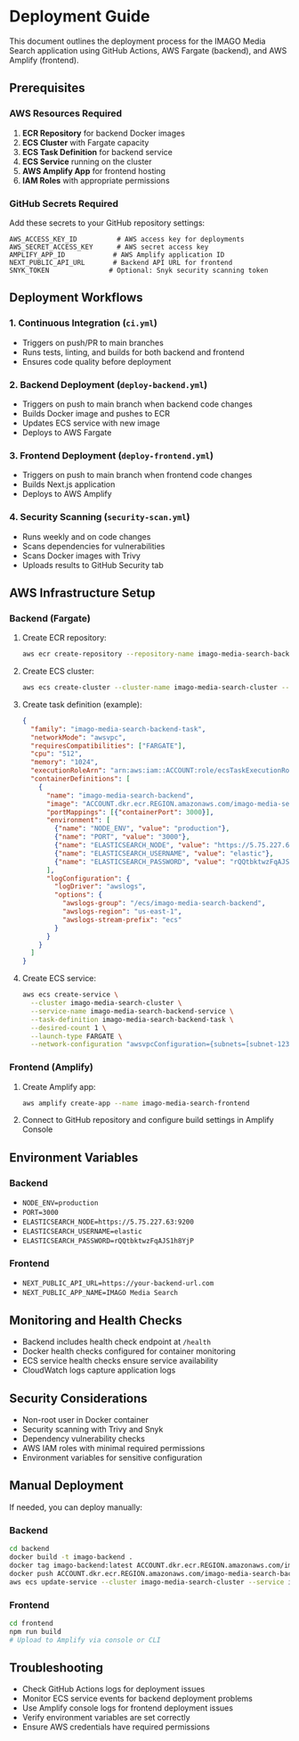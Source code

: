 # Deployment Guide

This document outlines the deployment process for the IMAGO Media Search application using GitHub Actions, AWS Fargate (backend), and AWS Amplify (frontend).

## Prerequisites

### AWS Resources Required

1. **ECR Repository** for backend Docker images
2. **ECS Cluster** with Fargate capacity
3. **ECS Task Definition** for backend service
4. **ECS Service** running on the cluster
5. **AWS Amplify App** for frontend hosting
6. **IAM Roles** with appropriate permissions

### GitHub Secrets Required

Add these secrets to your GitHub repository settings:

```
AWS_ACCESS_KEY_ID          # AWS access key for deployments
AWS_SECRET_ACCESS_KEY      # AWS secret access key
AMPLIFY_APP_ID            # AWS Amplify application ID
NEXT_PUBLIC_API_URL       # Backend API URL for frontend
SNYK_TOKEN               # Optional: Snyk security scanning token
```

## Deployment Workflows

### 1. Continuous Integration (`ci.yml`)
- Triggers on push/PR to main branches
- Runs tests, linting, and builds for both backend and frontend
- Ensures code quality before deployment

### 2. Backend Deployment (`deploy-backend.yml`)
- Triggers on push to main branch when backend code changes
- Builds Docker image and pushes to ECR
- Updates ECS service with new image
- Deploys to AWS Fargate

### 3. Frontend Deployment (`deploy-frontend.yml`)
- Triggers on push to main branch when frontend code changes
- Builds Next.js application
- Deploys to AWS Amplify

### 4. Security Scanning (`security-scan.yml`)
- Runs weekly and on code changes
- Scans dependencies for vulnerabilities
- Scans Docker images with Trivy
- Uploads results to GitHub Security tab

## AWS Infrastructure Setup

### Backend (Fargate)

1. Create ECR repository:
   ```bash
   aws ecr create-repository --repository-name imago-media-search-backend
   ```

2. Create ECS cluster:
   ```bash
   aws ecs create-cluster --cluster-name imago-media-search-cluster --capacity-providers FARGATE
   ```

3. Create task definition (example):
   ```json
   {
     "family": "imago-media-search-backend-task",
     "networkMode": "awsvpc",
     "requiresCompatibilities": ["FARGATE"],
     "cpu": "512",
     "memory": "1024",
     "executionRoleArn": "arn:aws:iam::ACCOUNT:role/ecsTaskExecutionRole",
     "containerDefinitions": [
       {
         "name": "imago-media-search-backend",
         "image": "ACCOUNT.dkr.ecr.REGION.amazonaws.com/imago-media-search-backend:latest",
         "portMappings": [{"containerPort": 3000}],
         "environment": [
           {"name": "NODE_ENV", "value": "production"},
           {"name": "PORT", "value": "3000"},
           {"name": "ELASTICSEARCH_NODE", "value": "https://5.75.227.63:9200"},
           {"name": "ELASTICSEARCH_USERNAME", "value": "elastic"},
           {"name": "ELASTICSEARCH_PASSWORD", "value": "rQQtbktwzFqAJS1h8YjP"}
         ],
         "logConfiguration": {
           "logDriver": "awslogs",
           "options": {
             "awslogs-group": "/ecs/imago-media-search-backend",
             "awslogs-region": "us-east-1",
             "awslogs-stream-prefix": "ecs"
           }
         }
       }
     ]
   }
   ```

4. Create ECS service:
   ```bash
   aws ecs create-service \
     --cluster imago-media-search-cluster \
     --service-name imago-media-search-backend-service \
     --task-definition imago-media-search-backend-task \
     --desired-count 1 \
     --launch-type FARGATE \
     --network-configuration "awsvpcConfiguration={subnets=[subnet-12345],securityGroups=[sg-12345],assignPublicIp=ENABLED}"
   ```

### Frontend (Amplify)

1. Create Amplify app:
   ```bash
   aws amplify create-app --name imago-media-search-frontend
   ```

2. Connect to GitHub repository and configure build settings in Amplify Console

## Environment Variables

### Backend
- `NODE_ENV=production`
- `PORT=3000`
- `ELASTICSEARCH_NODE=https://5.75.227.63:9200`
- `ELASTICSEARCH_USERNAME=elastic`
- `ELASTICSEARCH_PASSWORD=rQQtbktwzFqAJS1h8YjP`

### Frontend
- `NEXT_PUBLIC_API_URL=https://your-backend-url.com`
- `NEXT_PUBLIC_APP_NAME=IMAGO Media Search`

## Monitoring and Health Checks

- Backend includes health check endpoint at `/health`
- Docker health checks configured for container monitoring
- ECS service health checks ensure service availability
- CloudWatch logs capture application logs

## Security Considerations

- Non-root user in Docker container
- Security scanning with Trivy and Snyk
- Dependency vulnerability checks
- AWS IAM roles with minimal required permissions
- Environment variables for sensitive configuration

## Manual Deployment

If needed, you can deploy manually:

### Backend
```bash
cd backend
docker build -t imago-backend .
docker tag imago-backend:latest ACCOUNT.dkr.ecr.REGION.amazonaws.com/imago-media-search-backend:latest
docker push ACCOUNT.dkr.ecr.REGION.amazonaws.com/imago-media-search-backend:latest
aws ecs update-service --cluster imago-media-search-cluster --service imago-media-search-backend-service --force-new-deployment
```

### Frontend
```bash
cd frontend
npm run build
# Upload to Amplify via console or CLI
```

## Troubleshooting

- Check GitHub Actions logs for deployment issues
- Monitor ECS service events for backend deployment problems
- Use Amplify console logs for frontend deployment issues
- Verify environment variables are set correctly
- Ensure AWS credentials have required permissions
